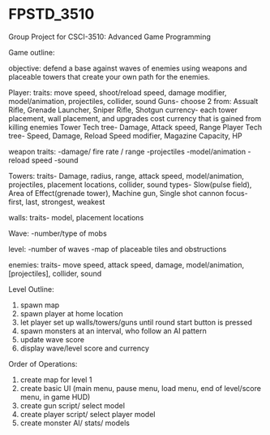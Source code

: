 # FPSTD_3510
Group Project for CSCI-3510: Advanced Game Programming

Game outline:

objective: defend a base against waves of enemies using weapons and placeable towers that create your own path for the enemies.

Player:
traits: move speed, shoot/reload speed, damage modifier, model/animation, projectiles, collider, sound
Guns- choose 2 from: Assualt Rifle, Grenade Launcher, Sniper Rifle, Shotgun
currency- each tower placement, wall placement, and upgrades cost currency that is gained from killing enemies
Tower Tech tree- Damage, Attack speed, Range
Player Tech tree- Speed, Damage, Reload Speed modifier, Magazine Capacity, HP

weapon traits:
-damage/ fire rate / range
-projectiles
-model/animation
-reload speed
-sound

Towers:
traits- Damage, radius, range, attack speed, model/animation, projectiles, placement locations, collider, sound
types- Slow(pulse field), Area of Effect(grenade tower), Machine gun, Single shot cannon
focus- first, last, strongest, weakest

walls:
traits- model, placement locations

Wave:
-number/type of mobs

level:
-number of waves
-map of placeable tiles and obstructions


enemies:
traits- move speed, attack speed, damage, model/animation, [projectiles], collider, sound





Level Outline:
1. spawn map
2. spawn player at home location
3. let player set up walls/towers/guns until round start button is pressed
4. spawn monsters at an interval, who follow an AI pattern
5. update wave score
6. display wave/level score and currency

Order of Operations:
1. create map for level 1
2. create basic UI (main menu, pause menu, load menu, end of level/score menu, in game HUD)
3. create gun script/ select model
4. create player script/ select player model
5. create monster AI/ stats/ models
